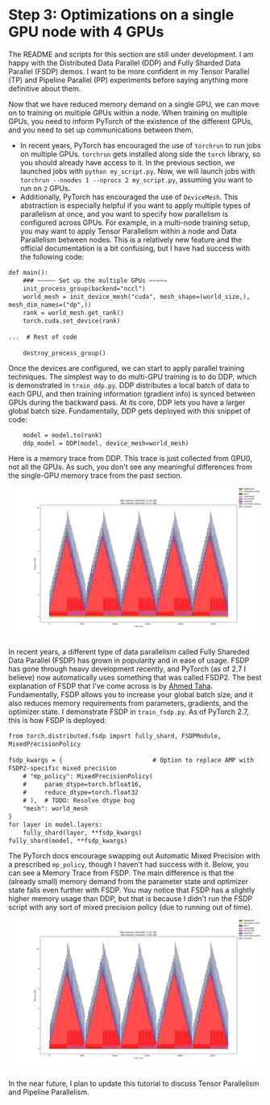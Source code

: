 # Step 3: Optimizations on a single GPU node with 4 GPUs
The README and scripts for this section are still under development. I am happy with the Distributed Data Parallel (DDP) and Fully Sharded Data Parallel (FSDP) demos. I want to be more confident in my Tensor Parallel (TP) and Pipeline Parallel (PP) experiments before saying anything more definitive about them. 

Now that we have reduced memory demand on a single GPU, we can move on to training on multiple GPUs within a node. When training on multiple GPUs, you need to inform PyTorch of the existence of the different GPUs, and you need to set up communications between them. 
* In recent years, PyTorch has encouraged the use of `torchrun` to run jobs on multiple GPUs. `torchrun` gets installed along side the `torch` library, so you should already have access to it. In the previous section, we launched jobs with `python my_script.py`. Now, we will launch jobs with `torchrun --nnodes 1 --nprocs 2 my_script.py`, assuming you want to run on `2` GPUs.
* Additionally, PyTorch has encouraged the use of `DeviceMesh`. This abstraction is especially helpful if you want to apply multiple types of parallelism at once, and you want to specify how parallelism is configured across GPUs. For example, in a multi-node training setup, you may want to apply Tensor Parallelism within a node and Data Parallelism between nodes. This is a relatively new feature and the official documentation is a bit confusing, but I have had success with the following code:
```
def main():
    ### ~~~~~ Set up the multiple GPUs ~~~~~
    init_process_group(backend="nccl")
    world_mesh = init_device_mesh("cuda", mesh_shape=(world_size,), mesh_dim_names=("dp",))
    rank = world_mesh.get_rank()
    torch.cuda.set_device(rank)

...  # Rest of code

    destroy_process_group()
```

Once the devices are configured, we can start to apply parallel training techniques. The simplest way to do multi-GPU training is to do DDP, which is demonstrated in `train_ddp.py`. DDP distributes a local batch of data to each GPU, and then training information (gradient info) is synced between GPUs during the backward pass. At its core, DDP lets you have a larger global batch size. Fundamentally, DDP gets deployed with this snippet of code:
```
    model = model.to(rank)
    ddp_model = DDP(model, device_mesh=world_mesh)
```

Here is a memory trace from DDP. This trace is just collected from GPU0, not all the GPUs. As such, you don't see any meaningful differences from the single-GPU memory trace from the past section. 

![Memory trace with DDP](../figs/03_memory_trace_ddp.png?raw=true "Memory trace with DDP")

In recent years, a different type of data parallelism called Fully Shareded Data Parallel (FSDP) has grown in popularity and in ease of usage. FSDP has gone through heavy development recently, and PyTorch (as of 2.7 I believe) now automatically uses something that was called FSDP2. The best explanation of FSDP that I've come across is by [Ahmed Taha](https://www.youtube.com/watch?v=By_O0k102PY). Fundamentally, FSDP allows you to increase your global batch size, and it also reduces memory requirements from parameters, gradients, and the optimizer state. I demonstrate FSDP in `train_fsdp.py`. As of PyTorch 2.7, this is how FSDP is deployed:
```
from torch.distributed.fsdp import fully_shard, FSDPModule, MixedPrecisionPolicy

fsdp_kwargs = {                         # Option to replace AMP with FSDP2-specific mixed precision
    # "mp_policy": MixedPrecisionPolicy(
    #     param_dtype=torch.bfloat16,
    #     reduce_dtype=torch.float32
    # ),  # TODO: Resolve dtype bug
    "mesh": world_mesh
}
for layer in model.layers:
    fully_shard(layer, **fsdp_kwargs)
fully_shard(model, **fsdp_kwargs)
```

The PyTorch docs encourage swapping out Automatic Mixed Precision with a prescribed `mp_policy`, though I haven't had success with it. Below, you can see a Memory Trace from FSDP. The main difference is that the (already small) memory demand from the parameter state and optimizer state falls even further with FSDP. You may notice that FSDP has a slightly higher memory usage than DDP, but that is because I didn't run the FSDP script with any sort of mixed precision policy (due to running out of time).

![Memory trace with FSDP](../figs/03_memory_trace_fsdp.png?raw=true "Memory trace with FSDP")


In the near future, I plan to update this tutorial to discuss Tensor Parallelism and Pipeline Parallelism.
